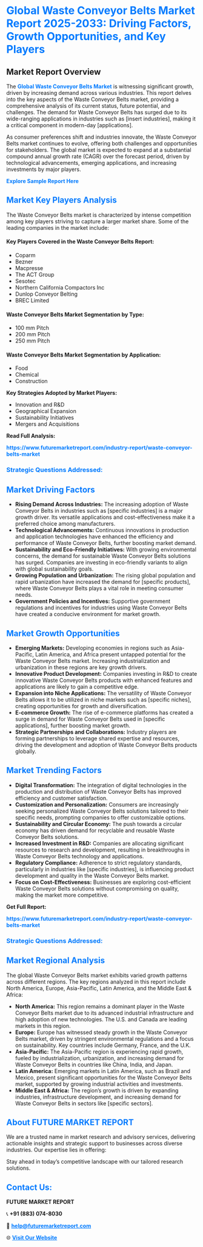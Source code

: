 <h1 style="color: #007BFF;">Global Waste Conveyor Belts Market Report 2025-2033: Driving Factors, Growth Opportunities, and Key Players</h1>

<section id="overview">
<h2>Market Report Overview</h2>
<p>The <a href="https://www.futuremarketreport.com/industry-report/waste-conveyor-belts-market" style="color: #007BFF; text-decoration: none;"><strong>Global Waste Conveyor Belts Market</strong></a> is witnessing significant growth, driven by increasing demand across various industries. This report delves into the key aspects of the Waste Conveyor Belts market, providing a comprehensive analysis of its current status, future potential, and challenges. The demand for Waste Conveyor Belts has surged due to its wide-ranging applications in industries such as [insert industries], making it a critical component in modern-day [applications].</p>
<p>As consumer preferences shift and industries innovate, the Waste Conveyor Belts market continues to evolve, offering both challenges and opportunities for stakeholders. The global market is expected to expand at a substantial compound annual growth rate (CAGR) over the forecast period, driven by technological advancements, emerging applications, and increasing investments by major players.</p>
</section>

<section id="overview">
<p><a href="https://www.futuremarketreport.com/request-sample/reportId=41545" style="color: #007BFF; text-decoration: none;"><strong>Explore Sample Report Here</strong></a></p>
</section>

<section id="key-players">
<h2 style="color: #007BFF;">Market Key Players Analysis</h2>
<p>The Waste Conveyor Belts market is characterized by intense competition among key players striving to capture a larger market share. Some of the leading companies in the market include:</p>
<h4>Key Players Covered in the Waste Conveyor Belts Report:</h4>
<ul><li>Coparm</li><li>Bezner</li><li>Macpresse</li><li>The ACT Group</li><li>Sesotec</li><li>Northern California Compactors Inc</li><li>Dunlop Conveyor Belting</li><li>BREC Limited</li></ul>
<h4>Waste Conveyor Belts Market Segmentation by Type:</h4>
<ul><li>100 mm Pitch</li><li>200 mm Pitch</li><li>250 mm Pitch</li></ul>

<h4>Waste Conveyor Belts Market Segmentation by Application:</h4>
<ul><li>Food</li><li>Chemical</li><li>Construction</li></ul>
<p><strong>Key Strategies Adopted by Market Players:</strong></p>
<ul>
<li>Innovation and R&D</li>
<li>Geographical Expansion</li>
<li>Sustainability Initiatives</li>
<li>Mergers and Acquisitions</li>
</ul>
</section>

<section>
<p><strong>Read Full Analysis: </strong></p><a href="https://www.futuremarketreport.com/industry-report/waste-conveyor-belts-market" style="color: #007BFF; text-decoration: none;"><strong>https://www.futuremarketreport.com/industry-report/waste-conveyor-belts-market</strong></a>
<h3 style="color: #007BFF;">Strategic Questions Addressed:</h3>
</section>

<section id="driving-factors">
<h2 style="color: #007BFF;">Market Driving Factors</h2>
<ul>
<li><strong>Rising Demand Across Industries:</strong> The increasing adoption of Waste Conveyor Belts in industries such as [specific industries] is a major growth driver. Its versatile applications and cost-effectiveness make it a preferred choice among manufacturers.</li>
<li><strong>Technological Advancements:</strong> Continuous innovations in production and application technologies have enhanced the efficiency and performance of Waste Conveyor Belts, further boosting market demand.</li>
<li><strong>Sustainability and Eco-Friendly Initiatives:</strong> With growing environmental concerns, the demand for sustainable Waste Conveyor Belts solutions has surged. Companies are investing in eco-friendly variants to align with global sustainability goals.</li>
<li><strong>Growing Population and Urbanization:</strong> The rising global population and rapid urbanization have increased the demand for [specific products], where Waste Conveyor Belts plays a vital role in meeting consumer needs.</li>
<li><strong>Government Policies and Incentives:</strong> Supportive government regulations and incentives for industries using Waste Conveyor Belts have created a conducive environment for market growth.</li>
</ul>
</section>

<section id="growth-opportunities">
<h2 style="color: #007BFF;">Market Growth Opportunities</h2>
<ul>
<li><strong>Emerging Markets:</strong> Developing economies in regions such as Asia-Pacific, Latin America, and Africa present untapped potential for the Waste Conveyor Belts market. Increasing industrialization and urbanization in these regions are key growth drivers.</li>
<li><strong>Innovative Product Development:</strong> Companies investing in R&D to create innovative Waste Conveyor Belts products with enhanced features and applications are likely to gain a competitive edge.</li>
<li><strong>Expansion into Niche Applications:</strong> The versatility of Waste Conveyor Belts allows it to be utilized in niche markets such as [specific niches], creating opportunities for growth and diversification.</li>
<li><strong>E-commerce Growth:</strong> The rise of e-commerce platforms has created a surge in demand for Waste Conveyor Belts used in [specific applications], further boosting market growth.</li>
<li><strong>Strategic Partnerships and Collaborations:</strong> Industry players are forming partnerships to leverage shared expertise and resources, driving the development and adoption of Waste Conveyor Belts products globally.</li>
</ul>
</section>

<section id="trending-factors">
<h2 style="color: #007BFF;">Market Trending Factors</h2>
<ul>
<li><strong>Digital Transformation:</strong> The integration of digital technologies in the production and distribution of Waste Conveyor Belts has improved efficiency and customer satisfaction.</li>
<li><strong>Customization and Personalization:</strong> Consumers are increasingly seeking personalized Waste Conveyor Belts solutions tailored to their specific needs, prompting companies to offer customizable options.</li>
<li><strong>Sustainability and Circular Economy:</strong> The push towards a circular economy has driven demand for recyclable and reusable Waste Conveyor Belts solutions.</li>
<li><strong>Increased Investment in R&D:</strong> Companies are allocating significant resources to research and development, resulting in breakthroughs in Waste Conveyor Belts technology and applications.</li>
<li><strong>Regulatory Compliance:</strong> Adherence to strict regulatory standards, particularly in industries like [specific industries], is influencing product development and quality in the Waste Conveyor Belts market.</li>
<li><strong>Focus on Cost-Effectiveness:</strong> Businesses are exploring cost-efficient Waste Conveyor Belts solutions without compromising on quality, making the market more competitive.</li>
</ul>
</section>

<section>
<p><strong>Get Full Report: </strong></p><a href="https://www.futuremarketreport.com/industry-report/waste-conveyor-belts-market" style="color: #007BFF; text-decoration: none;"><strong>https://www.futuremarketreport.com/industry-report/waste-conveyor-belts-market</strong></a>
<h3 style="color: #007BFF;">Strategic Questions Addressed:</h3>
</section>


<section id="regional-analysis">
<h2 style="color: #007BFF;">Market Regional Analysis</h2>
<p>The global Waste Conveyor Belts market exhibits varied growth patterns across different regions. The key regions analyzed in this report include North America, Europe, Asia-Pacific, Latin America, and the Middle East & Africa:</p>
<ul>
<li><strong>North America:</strong> This region remains a dominant player in the Waste Conveyor Belts market due to its advanced industrial infrastructure and high adoption of new technologies. The U.S. and Canada are leading markets in this region.</li>
<li><strong>Europe:</strong> Europe has witnessed steady growth in the Waste Conveyor Belts market, driven by stringent environmental regulations and a focus on sustainability. Key countries include Germany, France, and the U.K.</li>
<li><strong>Asia-Pacific:</strong> The Asia-Pacific region is experiencing rapid growth, fueled by industrialization, urbanization, and increasing demand for Waste Conveyor Belts in countries like China, India, and Japan.</li>
<li><strong>Latin America:</strong> Emerging markets in Latin America, such as Brazil and Mexico, present significant opportunities for the Waste Conveyor Belts market, supported by growing industrial activities and investments.</li>
<li><strong>Middle East & Africa:</strong> The region’s growth is driven by expanding industries, infrastructure development, and increasing demand for Waste Conveyor Belts in sectors like [specific sectors].</li>
</ul>
</section>

<footer>
<h2 style="color: #007BFF;">About FUTURE MARKET REPORT</h2>
<p>We are a trusted name in market research and advisory services, delivering actionable insights and strategic support to businesses across diverse industries. Our expertise lies in offering:</p>

<p>Stay ahead in today’s competitive landscape with our tailored research solutions.</p>

<h2 style="color: #007BFF;">Contact Us:</h2>
<p><strong>FUTURE MARKET REPORT</strong></p>
<p>📞 <strong>+91 (883) 074-8030</strong></p>
<p>📧 <strong><a href="mailto:help@futuremarketreport.com" style="color: #007BFF;">help@futuremarketreport.com</a></strong></p>
<p>🌐 <strong><a href="https://www.futuremarketreport.com/" style="color: #007BFF;">Visit Our Website</a></strong></p>
</footer>